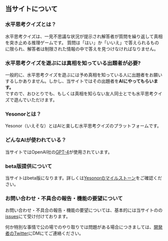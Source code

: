## 当サイトについて

### 水平思考クイズとは？

水平思考クイズは、一見不思議な状況が提示され解答者が質問を繰り返して真相を突き止める推理ゲームです。
質問は「はい」か「いいえ」で答えられるものに限られ、解答者は制限された情報の中で答えを見つけなければなりません。


### 水平思考クイズを遊ぶには真相を知っている出題者が必要?

一般的に、水平思考クイズを遊ぶには予め真相を知っている人に出題者をお願いするしかありません。しかし、当サイトではその出題者を**AIにやってもらいます。**   
ですので、おひとりでも、もしくは真相を知らない友人同士とでも水平思考クイズで遊んでいただけます。  

### Yesonorとは？
Yesonor（いえそな）とはAIと楽しむ水平思考クイズのプラットフォームです。

### どんなAIが使われている？

当サイトではOpenAI社の[GPT-4](https://openai.com/research/gpt-4)が使用されています。

### beta版提供について

当サイトはbeta版になります。詳しくは[Yesonorのマイルストーン](https://github.com/eatski/yesonor/milestones)をご確認ください。

### お問い合わせ・不具合の報告・機能の要望について

お問い合わせ・不具合の報告・機能の要望については、基本的には当サイトのの[issues](https://github.com/eatski/yesonor/issues/new/choose)にて受け付けております。

何か特別な事情で公の場でのやり取りでは問題がある場合につきましては、[開発者のTwitter](https://twitter.com/eatski629)にDMにてご連絡ください。